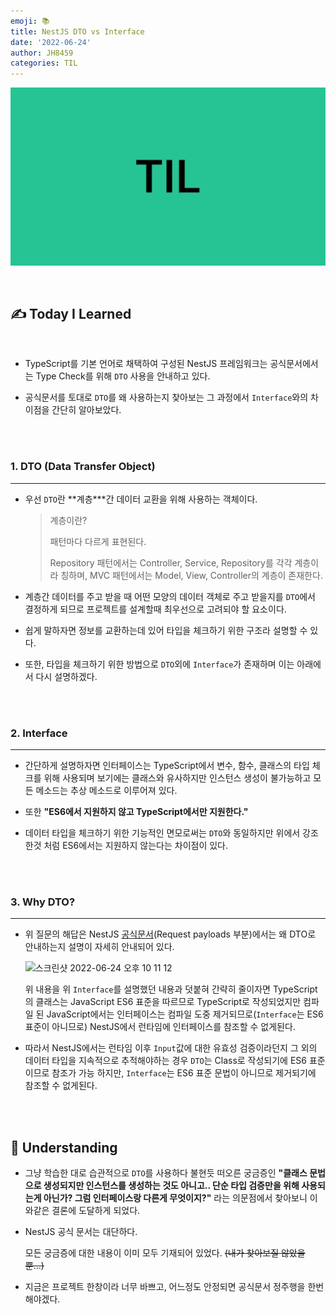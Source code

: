 ```yaml
---
emoji: 📚
title: NestJS DTO vs Interface
date: '2022-06-24'
author: JH8459
categories: TIL
---
```


![github-blog.png](../../assets/common/TIL.jpeg)

<br>

## ✍️ **T**oday **I** **L**earned

<br>

- TypeScript를 기본 언어로 채택하여 구성된 NestJS 프레임워크는 공식문서에서는 Type Check를 위해 `DTO` 사용을 안내하고 있다.

- 공식문서를 토대로 `DTO`를 왜 사용하는지 찾아보는 그 과정에서 `Interface`와의 차이점을 간단히 알아보았다.

<br>
<br>

### 1. DTO (Data Transfer Object)

---

- 우선 `DTO`란 **계층\***간 데이터 교환을 위해 사용하는 객체이다.

  > 계층이란?
  >
  > 패턴마다 다르게 표현된다.
  >
  > Repository 패턴에서는 Controller, Service, Repository를 각각 계층이라 칭하며, MVC 패턴에서는 Model, View, Controller의 계층이 존재한다.

- 계층간 데이터를 주고 받을 때 어떤 모양의 데이터 객체로 주고 받을지를 `DTO`에서 결정하게 되므로 프로젝트를 설계할때 최우선으로 고려되야 할 요소이다.

- 쉽게 말하자면 정보를 교환하는데 있어 타입을 체크하기 위한 구조라 설명할 수 있다.

- 또한, 타입을 체크하기 위한 방법으로 `DTO`외에 `Interface`가 존재하며 이는 아래에서 다시 설명하겠다.

<br>
<br>

### 2. Interface

---

- 간단하게 설명하자면 인터페이스는 TypeScript에서 변수, 함수, 클래스의 타입 체크를 위해 사용되며 보기에는 클래스와 유사하지만 인스턴스 생성이 불가능하고 모든 메소드는 추상 메소드로 이루어져 있다.

- 또한 **"ES6에서 지원하지 않고 TypeScript에서만 지원한다."**

- 데이터 타입을 체크하기 위한 기능적인 면모로써는 `DTO`와 동일하지만 위에서 강조한것 처럼 ES6에서는 지원하지 않는다는 차이점이 있다.

<br>
<br>

### 3. Why DTO?

---

- 위 질문의 해답은 NestJS <a href="https://docs.nestjs.com/controllers#request-object" target="_blank">공식문서</a>(Request payloads 부분)에서는 왜 DTO로 안내하는지 설명이 자세히 안내되어 있다.

  ![스크린샷 2022-06-24 오후 10 11 12](https://user-images.githubusercontent.com/83164003/175549009-f7cb3010-f861-4750-a5e9-15978b486734.png)

  위 내용을 위 `Interface`를 설명했던 내용과 덧붙혀 간략히 줄이자면 TypeScript의 클래스는 JavaScript ES6 표준을 따르므로 TypeScript로 작성되었지만 컴파일 된 JavaScript에서는 인터페이스는 컴파일 도중 제거되므로(`Interface`는 ES6 표준이 아니므로) NestJS에서 런타임에 인터페이스를 참조할 수 없게된다.

- 따라서 NestJS에서는 런타임 이후 `Input`값에 대한 유효성 검증이라던지 그 외의 데이터 타입을 지속적으로 추적해야하는 경우 `DTO`는 Class로 작성되기에 ES6 표준이므로 참조가 가능 하지만, `Interface`는 ES6 표준 문법이 아니므로 제거되기에 참조할 수 없게된다.

<br>
<br>

## 🤔 Understanding

- 그냥 학습한 대로 습관적으로 `DTO`를 사용하다 불현듯 떠오른 궁금증인 **"클래스 문법으로 생성되지만 인스턴스를 생성하는 것도 아니고.. 단순 타입 검증만을 위해 사용되는게 아닌가? 그럼 인터페이스랑 다른게 무엇이지?"** 라는 의문점에서 찾아보니 이와같은 결론에 도달하게 되었다.

- NestJS 공식 문서는 대단하다.

  모든 궁금증에 대한 내용이 이미 모두 기재되어 있었다. ~~(내가 찾아보질 않았을 뿐...)~~

- 지금은 프로젝트 한창이라 너무 바쁘고, 어느정도 안정되면 공식문서 정주행을 한번 해야겠다.

<br>
<br>

```toc

```
